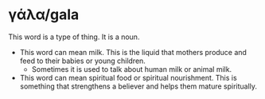 # γάλα/gala
This word is a type of thing. It is a noun.

* This word can mean milk. This is the liquid that mothers produce and feed to their babies or young children.
    * Sometimes it is used to talk about human milk or animal milk.
* This word can mean spiritual food or spiritual nourishment. This is something that strengthens a believer and helps them mature spiritually.
